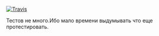 
[![Travis][build-badge]][build]


[build-badge]: https://img.shields.io/travis/generalisimus/E1/master.png?style=flat-square
[build]: https://travis-ci.org/geenralisimus/E1

Тестов не много.Ибо мало времени выдумывать что еще протестировать.
